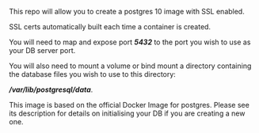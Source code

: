 This repo will allow you to create a postgres 10 image with SSL enabled.

SSL certs automatically built each time a container is created.

You will need to map and expose port ***5432*** to the port you wish to use as your
DB server port.

You will also need to mount a volume or bind mount a directory containing the 
database files you wish to use to this directory: 

***/var/lib/postgresql/data***.

This image is based on the official Docker Image for postgres. Please see its
description for details on initialising your DB if you are creating a new
one.

